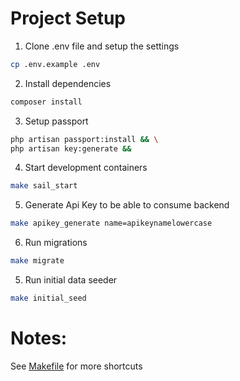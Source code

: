 # Project Setup

1. Clone .env file and setup the settings
```sh
cp .env.example .env
````

2. Install dependencies
```sh
composer install
````

3. Setup passport
```sh
php artisan passport:install && \
php artisan key:generate &&
```

4. Start development containers
```sh
make sail_start
```

5. Generate Api Key to be able to consume backend
```sh
make apikey_generate name=apikeynamelowercase
``` 

6. Run migrations
```sh
make migrate
```

5. Run initial data seeder
```sh
make initial_seed
```

# Notes:
See [Makefile](Makefile) for more shortcuts